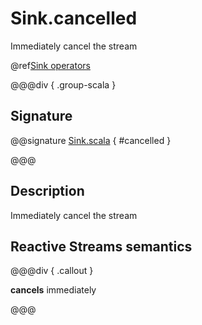 # Sink.cancelled

Immediately cancel the stream

@ref[Sink operators](../index.md#sink-operators)

@@@div { .group-scala }

## Signature

@@signature [Sink.scala](/akka-stream/src/main/scala/akka/stream/scaladsl/Sink.scala) { #cancelled }

@@@

## Description

Immediately cancel the stream

## Reactive Streams semantics

@@@div { .callout }

**cancels** immediately

@@@


